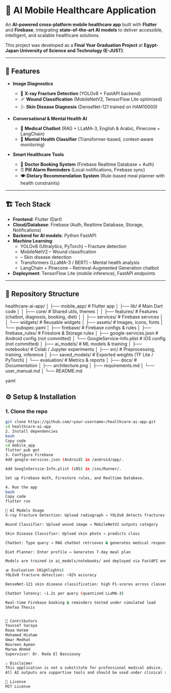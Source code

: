 # 🏥 AI Mobile Healthcare Application

An **AI-powered cross-platform mobile healthcare app** built with **Flutter** and **Firebase**, integrating **state-of-the-art AI models** to deliver accessible, intelligent, and scalable healthcare solutions.

This project was developed as a **Final Year Graduation Project** at **Egypt-Japan University of Science and Technology (E-JUST)**.

---

## 🚀 Features

- **Image Diagnostics**
  - 🦴 **X-ray Fracture Detection** (YOLOv8 + FastAPI backend)
  - 🩹 **Wound Classification** (MobileNetV2, TensorFlow Lite optimized)
  - 🩺 **Skin Disease Diagnosis** (DenseNet-121 trained on HAM10000)

- **Conversational & Mental Health AI**
  - 💬 **Medical Chatbot** (RAG + LLaMA-3, English & Arabic, Pinecone + LangChain)
  - 🧠 **Mental Health Classifier** (Transformer-based, context-aware monitoring)

- **Smart Healthcare Tools**
  - 📅 **Doctor Booking System** (Firebase Realtime Database + Auth)
  - ⏰ **Pill Alarm Reminders** (Local notifications, Firebase sync)
  - 🍽 **Dietary Recommendation System** (Rule-based meal planner with health constraints)

---

## 🏗 Tech Stack

- **Frontend**: Flutter (Dart)
- **Cloud/Database**: Firebase (Auth, Realtime Database, Storage, Notifications)
- **Backend for AI models**: Python FastAPI
- **Machine Learning**:
  - YOLOv8 (Ultralytics, PyTorch) – Fracture detection
  - MobileNetV2 – Wound classification
  -  – Skin disease detection
  - Transformers (LLaMA-3 / BERT) – Mental health analysis
  - LangChain + Pinecone – Retrieval-Augmented Generation chatbot
- **Deployment**: TensorFlow Lite (mobile inference), FastAPI endpoints

---

## 📂 Repository Structure

healthcare-ai-app/
│
├── mobile_app/ # Flutter app
│ ├── lib/ # Main Dart code
│ │ ├── core/ # Shared utils, themes
│ │ ├── features/ # Features (chatbot, diagnosis, booking, diet)
│ │ ├── services/ # Firebase services
│ │ └── widgets/ # Reusable widgets
│ ├── assets/ # Images, icons, fonts
│ └── pubspec.yaml
│
├── firebase/ # Firebase configs & rules
│ ├── firebase_rules/ # Firestore & Storage rules
│ ├── google-services.json # Android config (not committed)
│ └── GoogleService-Info.plist # iOS config (not committed)
│
├── ai_models/ # ML models & training
│ ├── notebooks/ # Colab / Jupyter experiments
│ ├── src/ # Preprocessing, training, inference
│ ├── saved_models/ # Exported weights (TF Lite / PyTorch)
│ └── evaluation/ # Metrics & reports
│
├── docs/ # Documentation
│ ├── architecture.png
│ ├── requirements.md
│ └── user_manual.md
│
└── README.md

yaml

## ⚙️ Setup & Installation

### 1. Clone the repo
```bash
git clone https://github.com/<your-username>/healthcare-ai-app.git
cd healthcare-ai-app
2. Install dependencies
bash
Copy code
cd mobile_app
flutter pub get
3. Configure Firebase
Add google-services.json (Android) in /android/app/.

Add GoogleService-Info.plist (iOS) in /ios/Runner/.

Set up Firebase Auth, Firestore rules, and Realtime Database.

4. Run the app
bash
Copy code
flutter run

🧪 AI Models Usage
X-ray Fracture Detection: Upload radiograph → YOLOv8 detects fractures

Wound Classifier: Upload wound image → MobileNetV2 outputs category

Skin Disease Classifier: Upload skin photo → predicts class

Chatbot: Type query → RAG chatbot retrieves & generates medical response

Diet Planner: Enter profile → Generates 7-day meal plan

Models are trained in ai_models/notebooks/ and deployed via FastAPI endpoints or TensorFlow Lite.

📊 Evaluation (Highlights)
YOLOv8 fracture detection: ~92% accuracy

DenseNet-121 skin disease classification: high F1-scores across classes

Chatbot latency: ~1.2s per query (quantized LLaMA-3)

Real-time Firebase booking & reminders tested under simulated load
Shefaa Thesis


👥 Contributors
Youssef Saraya
Roaa Hatem
Mohamed Hisham
Omar Medhat
Noureen Ayman
Marwa Ahmed
Supervisor: Dr. Reda El Bassiouny

⚠️ Disclaimer
This application is not a substitute for professional medical advice.
All AI outputs are supportive tools and should be used under clinical supervision.

📜 License
MIT License

